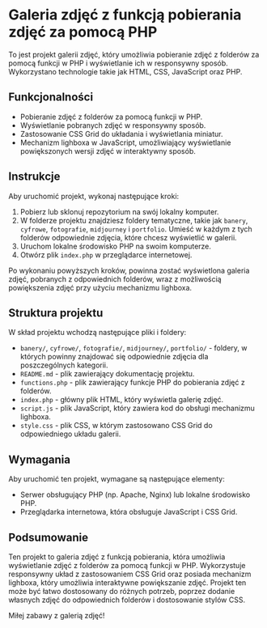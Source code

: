 # Galeria zdjęć z funkcją pobierania zdjęć za pomocą PHP

To jest projekt galerii zdjęć, który umożliwia pobieranie zdjęć z folderów za pomocą funkcji w PHP i wyświetlanie ich w responsywny sposób. Wykorzystano technologie takie jak HTML, CSS, JavaScript oraz PHP.

## Funkcjonalności

- Pobieranie zdjęć z folderów za pomocą funkcji w PHP.
- Wyświetlanie pobranych zdjęć w responsywny sposób.
- Zastosowanie CSS Grid do układania i wyświetlania miniatur.
- Mechanizm lighboxa w JavaScript, umożliwiający wyświetlanie powiększonych wersji zdjęć w interaktywny sposób.

## Instrukcje

Aby uruchomić projekt, wykonaj następujące kroki:

1. Pobierz lub sklonuj repozytorium na swój lokalny komputer.
2. W folderze projektu znajdziesz foldery tematyczne, takie jak `banery`, `cyfrowe`, `fotografie`, `midjourney` i `portfolio`. Umieść w każdym z tych folderów odpowiednie zdjęcia, które chcesz wyświetlić w galerii.
3. Uruchom lokalne środowisko PHP na swoim komputerze.
4. Otwórz plik `index.php` w przeglądarce internetowej.

Po wykonaniu powyższych kroków, powinna zostać wyświetlona galeria zdjęć, pobranych z odpowiednich folderów, wraz z możliwością powiększenia zdjęć przy użyciu mechanizmu lighboxa.

## Struktura projektu

W skład projektu wchodzą następujące pliki i foldery:

- `banery/`, `cyfrowe/`, `fotografie/`, `midjourney/`, `portfolio/` - foldery, w których powinny znajdować się odpowiednie zdjęcia dla poszczególnych kategorii.
- `README.md` - plik zawierający dokumentację projektu.
- `functions.php` - plik zawierający funkcje PHP do pobierania zdjęć z folderów.
- `index.php` - główny plik HTML, który wyświetla galerię zdjęć.
- `script.js` - plik JavaScript, który zawiera kod do obsługi mechanizmu lighboxa.
- `style.css` - plik CSS, w którym zastosowano CSS Grid do odpowiedniego układu galerii.

## Wymagania

Aby uruchomić ten projekt, wymagane są następujące elementy:

- Serwer obsługujący PHP (np. Apache, Nginx) lub lokalne środowisko PHP.
- Przeglądarka internetowa, która obsługuje JavaScript i CSS Grid.

## Podsumowanie

Ten projekt to galeria zdjęć z funkcją pobierania, która umożliwia wyświetlanie zdjęć z folderów za pomocą funkcji w PHP. Wykorzystuje responsywny układ z zastosowaniem CSS Grid oraz posiada mechanizm lighboxa, który umożliwia interaktywne powiększanie zdjęć. Projekt ten może być łatwo dostosowany do różnych potrzeb, poprzez dodanie własnych zdjęć do odpowiednich folderów i dostosowanie stylów CSS.

Miłej zabawy z galerią zdjęć!
